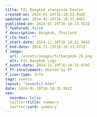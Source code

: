 ```yaml
---
title: FIL Bangkok alongside DevCon
created-on: 2024-01-29T16:18:33.938Z
updated-on: 2024-01-29T16:18:33.946Z
published-on: 2024-01-29T16:18:33.953Z
f_featured: false
f_description: Bangkok, Thailand
f_cta-text: ""
f_start-date: 2024-11-10T16:18:33.964Z
f_end-date: 2024-11-15T16:18:33.972Z
f_image:
  url: /assets/images/filbangkok-24.png
  alt: FIL Bangkok Logo
f_event-date: 2024-11-10T16:18:33.979Z
f_ff-involvement: Hosted by FF
f_icon-type: Info
tags: events
layout: "[events].html"
date: 2024-01-29T16:18:33.991Z
seo:
  noindex: false
  twitter:title: summary
  twitter:card: summary
---
```

